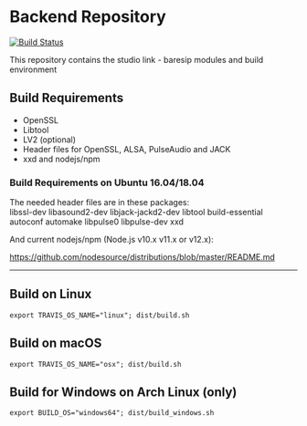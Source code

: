 # Backend Repository

[![Build Status](https://travis-ci.org/Studio-Link/app.svg?branch=v18.xx.x)](https://travis-ci.org/Studio-Link/app)

This repository contains the studio link - baresip modules and build environment

## Build Requirements

- OpenSSL
- Libtool
- LV2 (optional)
- Header files for OpenSSL, ALSA, PulseAudio and JACK
- xxd and nodejs/npm

### Build Requirements on Ubuntu 16.04/18.04

The needed header files are in these packages:  
libssl-dev libasound2-dev libjack-jackd2-dev libtool build-essential 
autoconf automake libpulse0 libpulse-dev xxd

And current nodejs/npm (Node.js v10.x v11.x or v12.x):

https://github.com/nodesource/distributions/blob/master/README.md

---

## Build on Linux

```export TRAVIS_OS_NAME="linux"; dist/build.sh```

## Build on macOS

```export TRAVIS_OS_NAME="osx"; dist/build.sh```

## Build for Windows on Arch Linux (only)

```export BUILD_OS="windows64"; dist/build_windows.sh```

